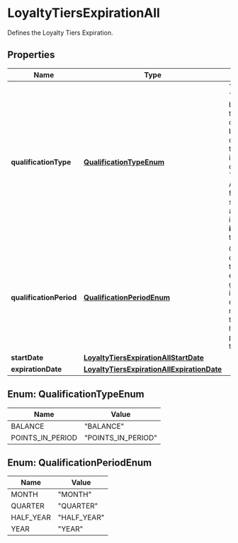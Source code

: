 

# LoyaltyTiersExpirationAll

Defines the Loyalty Tiers Expiration.

## Properties

| Name | Type | Description |
|------------ | ------------- | ------------- |
|**qualificationType** | [**QualificationTypeEnum**](#QualificationTypeEnum) | Tier qualification.     &#x60;BALANCE&#x60;: Points balance is based on the customer&#39;s current points balance. Customers qualify for the tier if their points balance is in the points range of the tier.   &#x60;POINTS_IN_PERIOD&#x60;: A customer qualifies for the tier only if the sum of the accumulated points in a **defined time interval** reaches the tier threshold. |
|**qualificationPeriod** | [**QualificationPeriodEnum**](#QualificationPeriodEnum) | Customers can qualify for the tier if they collected enough points in a given time period. So, in addition to the customer having to reach a points range, they also need to have collected the points within a set time period.      | **Period** | **Definition** | |:---|:---| | **Calendar Month** | Points collected in one calendar month&lt;br&gt;January, February, March, etc. | | **Calendar Quarter** | Points collected in the quarter&lt;br&gt;- January - March&lt;br&gt;- April - June&lt;br&gt;- July - September&lt;br&gt;- October - December | | **Calendar Half-year** | Points collected in the half-year&lt;br&gt;- January - June&lt;br&gt;- July - December | | **Calendar Year** | Points collected in one calendar year&lt;br&gt;January - December | |
|**startDate** | [**LoyaltyTiersExpirationAllStartDate**](LoyaltyTiersExpirationAllStartDate.md) |  |
|**expirationDate** | [**LoyaltyTiersExpirationAllExpirationDate**](LoyaltyTiersExpirationAllExpirationDate.md) |  |



## Enum: QualificationTypeEnum

| Name | Value |
|---- | -----|
| BALANCE | &quot;BALANCE&quot; |
| POINTS_IN_PERIOD | &quot;POINTS_IN_PERIOD&quot; |



## Enum: QualificationPeriodEnum

| Name | Value |
|---- | -----|
| MONTH | &quot;MONTH&quot; |
| QUARTER | &quot;QUARTER&quot; |
| HALF_YEAR | &quot;HALF_YEAR&quot; |
| YEAR | &quot;YEAR&quot; |



